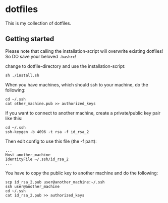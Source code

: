 # dotfiles

This is my collection of dotfiles.

## Getting started

Please note that calling the installation-script will overwrite existing dotfiles! So DO save your beloved ```.bashrc```!

change to dotfile-directory and use the installation-script:

```
sh ./install.sh
```

When you have machines, which should ssh to your machine, do the following:

```
cd ~/.ssh
cat other_machine.pub >> authorized_keys
```

If you want to connect to another machine, create a private/public key pair
like this:

```
cd ~/.ssh
ssh-keygen -b 4096 -t rsa -f id_rsa_2
```

Then edit config to use this file (the -f part):

```
...
Host another_machine
IdentityFile ~/.ssh/id_rsa_2
...
```

You have to copy the public key to another machine and do the following:

```
scp id_rsa_2.pub user@another_machine:~/.ssh
ssh user@another_machine
cd ~/.ssh
cat id_rsa_2.pub >> authorized_keys
```
